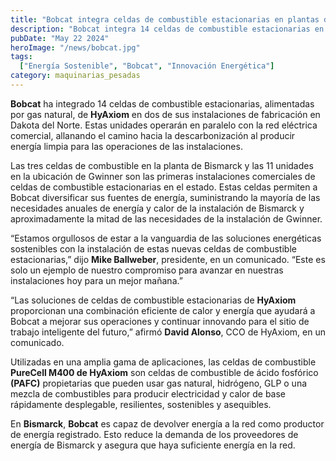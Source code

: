 ```yaml
---
title: "Bobcat integra celdas de combustible estacionarias en plantas de fabricación"
description: "Bobcat integra 14 celdas de combustible estacionarias en sus plantas de Dakota del Norte para diversificar sus fuentes de energía"
pubDate: "May 22 2024"
heroImage: "/news/bobcat.jpg"
tags:
  ["Energía Sostenible", "Bobcat", "Innovación Energética"]
category: maquinarias_pesadas
---
```

**Bobcat** ha integrado 14 celdas de combustible estacionarias, alimentadas por gas natural, de **HyAxiom** en dos de sus instalaciones de fabricación en Dakota del Norte. Estas unidades operarán en paralelo con la red eléctrica comercial, allanando el camino hacia la descarbonización al producir energía limpia para las operaciones de las instalaciones.

Las tres celdas de combustible en la planta de Bismarck y las 11 unidades en la ubicación de Gwinner son las primeras instalaciones comerciales de celdas de combustible estacionarias en el estado. Estas celdas permiten a Bobcat diversificar sus fuentes de energía, suministrando la mayoría de las necesidades anuales de energía y calor de la instalación de Bismarck y aproximadamente la mitad de las necesidades de la instalación de Gwinner.

“Estamos orgullosos de estar a la vanguardia de las soluciones energéticas sostenibles con la instalación de estas nuevas celdas de combustible estacionarias,” dijo **Mike Ballweber**, presidente, en un comunicado. “Este es solo un ejemplo de nuestro compromiso para avanzar en nuestras instalaciones hoy para un mejor mañana.”

“Las soluciones de celdas de combustible estacionarias de **HyAxiom** proporcionan una combinación eficiente de calor y energía que ayudará a Bobcat a mejorar sus operaciones y continuar innovando para el sitio de trabajo inteligente del futuro,” afirmó **David Alonso**, CCO de HyAxiom, en un comunicado.

Utilizadas en una amplia gama de aplicaciones, las celdas de combustible **PureCell M400 de HyAxiom** son celdas de combustible de ácido fosfórico **(PAFC)** propietarias que pueden usar gas natural, hidrógeno, GLP o una mezcla de combustibles para producir electricidad y calor de base rápidamente desplegable, resilientes, sostenibles y asequibles.

En **Bismarck**, **Bobcat** es capaz de devolver energía a la red como productor de energía registrado. Esto reduce la demanda de los proveedores de energía de Bismarck y asegura que haya suficiente energía en la red.




